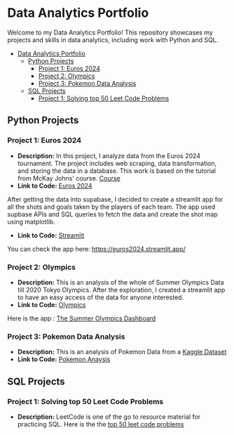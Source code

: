 # Data Analytics Portfolio

Welcome to my Data Analytics Portfolio! This repository showcases my projects and skills in data analytics, including work with Python and SQL.

- [Data Analytics Portfolio](#data-analytics-portfolio)
	- [Python Projects](#python-projects)
		- [Project 1: Euros 2024](#project-1-euros-2024)
		- [Project 2: Olympics](#project-2-olympics)
		- [Project 3: Pokemon Data Analysis](#project-3-pokemon-data-analysis)
	- [SQL Projects](#sql-projects)
		- [Project 1: Solving top 50 Leet Code Problems](#project-1-solving-top-50-leet-code-problems)



## Python Projects
### Project 1: Euros 2024
- **Description:** In this project, I analyze data from the Euros 2024 tournament. The project includes web scraping, data transformation, and storing the data in a database. This work is based on the tutorial from McKay Johns' course. [Course](https://mckay-s-site.thinkific.com) 
- **Link to Code:** [Euros 2024](https://github.com/probablyvivek/Data-Analytics-Portfolio/tree/main/Python-Projects/Euros)

After getting the data into supabase, I decided to create a streamlit app for all the shots and goals taken by the players of each team.
The app used supbase APIs and SQL queries to fetch the data and create the shot map using matplotlib.
- **Link to Code:** [Streamlit](https://github.com/probablyvivek/Streamlit)

You can check the app here: https://euros2024.streamlit.app/
  
### Project 2: Olympics
- **Description:** This is an analysis of the whole of Summer Olympics Data till 2020 Tokyo Olympics. After the exploration, I created a streamlit app to have an easy access of the data for anyone interested.
- **Link to Code:** [Olympics](https://github.com/probablyvivek/Data-Analytics-Portfolio/tree/main/Python-Projects/Olympics)

Here is the app : [The Summer Olympics Dashboard](https://summerolympics.streamlit.app/)

### Project 3: Pokemon Data Analysis
- **Description:** This is an analysis of Pokemon Data from a [Kaggle Dataset](https://www.kaggle.com/datasets/abcsds/pokemon)
- **Link to Code:** [Pokemon Anaysis](https://github.com/probablyvivek/Data-Analytics-Portfolio/tree/main/Python%20Projects/Pokemon%20Analysis)



## SQL Projects
### Project 1: Solving top 50 Leet Code Problems
- **Description:** LeetCode is one of the go to resource material for practicing SQL. Here is the the [top 50 leet code problems](https://leetcode.com/studyplan/top-sql-50/)


